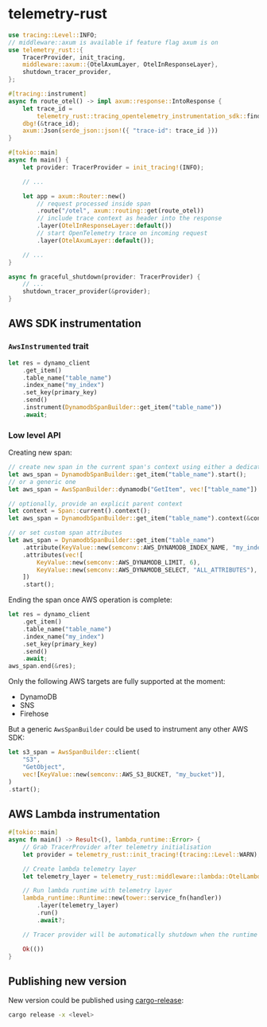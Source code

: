 # telemetry-rust

```rust
use tracing::Level::INFO;
// middleware::axum is available if feature flag axum is on
use telemetry_rust::{
    TracerProvider, init_tracing,
    middleware::axum::{OtelAxumLayer, OtelInResponseLayer},
    shutdown_tracer_provider,
};

#[tracing::instrument]
async fn route_otel() -> impl axum::response::IntoResponse {
    let trace_id =
        telemetry_rust::tracing_opentelemetry_instrumentation_sdk::find_current_trace_id();
    dbg!(&trace_id);
    axum::Json(serde_json::json!({ "trace-id": trace_id }))
}

#[tokio::main]
async fn main() {
    let provider: TracerProvider = init_tracing!(INFO);

    // ...

    let app = axum::Router::new()
        // request processed inside span
        .route("/otel", axum::routing::get(route_otel))
        // include trace context as header into the response
        .layer(OtelInResponseLayer::default())
        // start OpenTelemetry trace on incoming request
        .layer(OtelAxumLayer::default());

    // ...
}

async fn graceful_shutdown(provider: TracerProvider) {
    // ...
    shutdown_tracer_provider(&provider);
}
```

## AWS SDK instrumentation

### `AwsInstrumented` trait

```rust
let res = dynamo_client
    .get_item()
    .table_name("table_name")
    .index_name("my_index")
    .set_key(primary_key)
    .send()
    .instrument(DynamodbSpanBuilder::get_item("table_name"))
    .await;
```

### Low level API

Creating new span:

```rust
// create new span in the current span's context using either a dedicated constructor
let aws_span = DynamodbSpanBuilder::get_item("table_name").start();
// or a generic one
let aws_span = AwsSpanBuilder::dynamodb("GetItem", vec!["table_name"]).start();

// optionally, provide an explicit parent context
let context = Span::current().context();
let aws_span = DynamodbSpanBuilder::get_item("table_name").context(&context).start();

// or set custom span attributes
let aws_span = DynamodbSpanBuilder::get_item("table_name")
    .attribute(KeyValue::new(semconv::AWS_DYNAMODB_INDEX_NAME, "my_index"))
    .attributes(vec![
        KeyValue::new(semconv::AWS_DYNAMODB_LIMIT, 6),
        KeyValue::new(semconv::AWS_DYNAMODB_SELECT, "ALL_ATTRIBUTES"),
    ])
    .start();
```

Ending the span once AWS operation is complete:

```rust
let res = dynamo_client
    .get_item()
    .table_name("table_name")
    .index_name("my_index")
    .set_key(primary_key)
    .send()
    .await;
aws_span.end(&res);
```

Only the following AWS targets are fully supported at the moment:

 * DynamoDB
 * SNS
 * Firehose

But a generic `AwsSpanBuilder` could be used to instrument any other AWS SDK:

```rust
let s3_span = AwsSpanBuilder::client(
    "S3",
    "GetObject",
    vec![KeyValue::new(semconv::AWS_S3_BUCKET, "my_bucket")],
)
.start();
```

## AWS Lambda instrumentation

```rust
#[tokio::main]
async fn main() -> Result<(), lambda_runtime::Error> {
    // Grab TracerProvider after telemetry initialisation
    let provider = telemetry_rust::init_tracing!(tracing::Level::WARN);

    // Create lambda telemetry layer
    let telemetry_layer = telemetry_rust::middleware::lambda::OtelLambdaLayer::new(provider);

    // Run lambda runtime with telemetry layer
    lambda_runtime::Runtime::new(tower::service_fn(handler))
        .layer(telemetry_layer)
        .run()
        .await?;

    // Tracer provider will be automatically shutdown when the runtime is dropped

    Ok(())
}
```

## Publishing new version

New version could be published using [cargo-release](https://github.com/crate-ci/cargo-release?tab=readme-ov-file#install):

```sh
cargo release -x <level>
```

